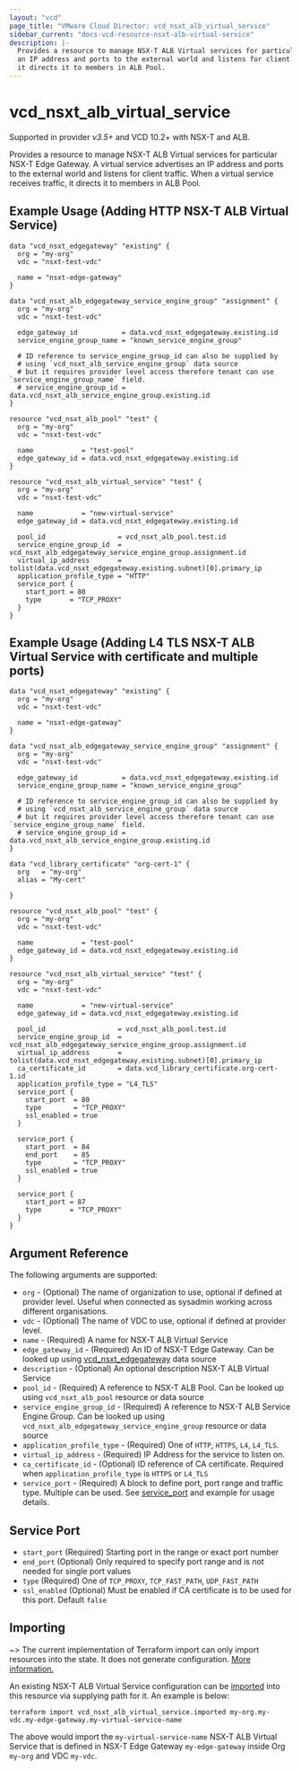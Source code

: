 ```yaml
---
layout: "vcd"
page_title: "VMware Cloud Director: vcd_nsxt_alb_virtual_service"
sidebar_current: "docs-vcd-resource-nsxt-alb-virtual-service"
description: |-
  Provides a resource to manage NSX-T ALB Virtual services for particular NSX-T Edge Gateway. A virtual service advertises
  an IP address and ports to the external world and listens for client traffic. When a virtual service receives traffic,
  it directs it to members in ALB Pool.
---
```


# vcd\_nsxt\_alb\_virtual\_service

Supported in provider *v3.5+* and VCD 10.2+ with NSX-T and ALB.

Provides a resource to manage NSX-T ALB Virtual services for particular NSX-T Edge Gateway. A virtual service advertises
an IP address and ports to the external world and listens for client traffic. When a virtual service receives traffic,
it directs it to members in ALB Pool.

## Example Usage (Adding HTTP NSX-T ALB Virtual Service)
```hcl
data "vcd_nsxt_edgegateway" "existing" {
  org = "my-org"
  vdc = "nsxt-test-vdc"

  name = "nsxt-edge-gateway"
}

data "vcd_nsxt_alb_edgegateway_service_engine_group" "assignment" {
  org = "my-org"
  vdc = "nsxt-test-vdc"

  edge_gateway_id           = data.vcd_nsxt_edgegateway.existing.id
  service_engine_group_name = "known_service_engine_group"

  # ID reference to service_engine_group_id can also be supplied by 
  # using `vcd_nsxt_alb_service_engine_group` data source
  # but it requires provider level access therefore tenant can use `service_engine_group_name` field.
  # service_engine_group_id = data.vcd_nsxt_alb_service_engine_group.existing.id
}

resource "vcd_nsxt_alb_pool" "test" {
  org = "my-org"
  vdc = "nsxt-test-vdc"

  name            = "test-pool"
  edge_gateway_id = data.vcd_nsxt_edgegateway.existing.id
}

resource "vcd_nsxt_alb_virtual_service" "test" {
  org = "my-org"
  vdc = "nsxt-test-vdc"

  name            = "new-virtual-service"
  edge_gateway_id = data.vcd_nsxt_edgegateway.existing.id

  pool_id                  = vcd_nsxt_alb_pool.test.id
  service_engine_group_id  = vcd_nsxt_alb_edgegateway_service_engine_group.assignment.id
  virtual_ip_address       = tolist(data.vcd_nsxt_edgegateway.existing.subnet)[0].primary_ip
  application_profile_type = "HTTP"
  service_port {
    start_port = 80
    type       = "TCP_PROXY"
  }
}
```

## Example Usage (Adding L4 TLS NSX-T ALB Virtual Service with certificate and multiple ports)
```hcl
data "vcd_nsxt_edgegateway" "existing" {
  org = "my-org"
  vdc = "nsxt-test-vdc"

  name = "nsxt-edge-gateway"
}

data "vcd_nsxt_alb_edgegateway_service_engine_group" "assignment" {
  org = "my-org"
  vdc = "nsxt-test-vdc"

  edge_gateway_id           = data.vcd_nsxt_edgegateway.existing.id
  service_engine_group_name = "known_service_engine_group"

  # ID reference to service_engine_group_id can also be supplied by 
  # using `vcd_nsxt_alb_service_engine_group` data source
  # but it requires provider level access therefore tenant can use `service_engine_group_name` field.
  # service_engine_group_id = data.vcd_nsxt_alb_service_engine_group.existing.id
}

data "vcd_library_certificate" "org-cert-1" {
  org   = "my-org"
  alias = "My-cert"

}

resource "vcd_nsxt_alb_pool" "test" {
  org = "my-org"
  vdc = "nsxt-test-vdc"

  name            = "test-pool"
  edge_gateway_id = data.vcd_nsxt_edgegateway.existing.id
}

resource "vcd_nsxt_alb_virtual_service" "test" {
  org = "my-org"
  vdc = "nsxt-test-vdc"

  name            = "new-virtual-service"
  edge_gateway_id = data.vcd_nsxt_edgegateway.existing.id

  pool_id                  = vcd_nsxt_alb_pool.test.id
  service_engine_group_id  = vcd_nsxt_alb_edgegateway_service_engine_group.assignment.id
  virtual_ip_address       = tolist(data.vcd_nsxt_edgegateway.existing.subnet)[0].primary_ip
  ca_certificate_id        = data.vcd_library_certificate.org-cert-1.id
  application_profile_type = "L4_TLS"
  service_port {
    start_port  = 80
    type        = "TCP_PROXY"
    ssl_enabled = true
  }

  service_port {
    start_port  = 84
    end_port    = 85
    type        = "TCP_PROXY"
    ssl_enabled = true
  }

  service_port {
    start_port = 87
    type       = "TCP_PROXY"
  }
}
```

## Argument Reference

The following arguments are supported:

* `org` - (Optional) The name of organization to use, optional if defined at provider level. Useful
  when connected as sysadmin working across different organisations.
* `vdc` - (Optional) The name of VDC to use, optional if defined at provider level.
* `name` - (Required) A name for NSX-T ALB Virtual Service
* `edge_gateway_id` - (Required) An ID of NSX-T Edge Gateway. Can be looked up using
  [vcd_nsxt_edgegateway](/providers/vmware/vcd/latest/docs/data-sources/nsxt_edgegateway) data source
* `description` - (Optional) An optional description NSX-T ALB Virtual Service
* `pool_id` - (Required) A reference to NSX-T ALB Pool. Can be looked up using `vcd_nsxt_alb_pool` resource or data
  source
* `service_engine_group_id` - (Required) A reference to NSX-T ALB Service Engine Group. Can be looked up using
  `vcd_nsxt_alb_edgegateway_service_engine_group` resource or data source
* `application_profile_type` - (Required) One of `HTTP`, `HTTPS`, `L4`, `L4_TLS`. 
* `virtual_ip_address` - (Required) IP Address for the service to listen on.
* `ca_certificate_id` - (Optional) ID reference of CA certificate. Required when `application_profile_type` is `HTTPS`
  or `L4_TLS`
* `service_port` - (Required) A block to define port, port range and traffic type. Multiple can be used. See
  [service_port](#service-port-block) and example for usage details.


<a id="service-port-block"></a>
## Service Port

* `start_port` (Required) Starting port in the range or exact port number
* `end_port` (Optional) Only required to specify port range and is not needed for single port values
* `type` (Required) One of `TCP_PROXY`, `TCP_FAST_PATH`, `UDP_FAST_PATH`
* `ssl_enabled` (Optional) Must be enabled if CA certificate is to be used for this port. Default `false`

## Importing

~> The current implementation of Terraform import can only import resources into the state.
It does not generate configuration. [More information.](https://www.terraform.io/docs/import/)

An existing NSX-T ALB Virtual Service configuration can be [imported][docs-import] into this resource
via supplying path for it. An example is below:

[docs-import]: https://www.terraform.io/docs/import/

```
terraform import vcd_nsxt_alb_virtual_service.imported my-org.my-vdc.my-edge-gateway.my-virtual-service-name
```

The above would import the `my-virtual-service-name` NSX-T ALB Virtual Service that is defined in NSX-T Edge Gateway
`my-edge-gateway` inside Org `my-org` and VDC `my-vdc`.
